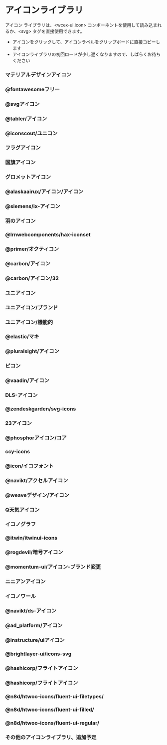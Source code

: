 <!--DESC: {icon:{name:"explore",pkg:"mdi",type:"filled"},id:1} -->

# アイコンライブラリ
アイコン ライブラリは、\<wcex-ui.icon\> コンポーネントを使用して読み込まれるか、\<svg\> タグを直接使用できます。
- アイコンをクリックして、アイコンラベルをクリップボードに直接コピーします
- アイコンライブラリの初回ロードが少し遅くなりますので、しばらくお待ちください



<div style="position: sticky;top: 0;"><wcex-doc.com-icon_search ></wcex-doc.com-icon_search></div>

### マテリアルデザインアイコン
<div><wcex-doc.com-icons pkg="@material-design-icons/svg" ></wcex-doc.com-icons></div>

### @fontawesomeフリー
<div><wcex-doc.com-icons pkg="@fortawesome/fontawesome-free/svgs" ></wcex-doc.com-icons></div>

### @svgアイコン
<div><wcex-doc.com-icons pkg="@svg-icons" npm-scope="1" ></wcex-doc.com-icons></div>

### @tabler/アイコン
<div><wcex-doc.com-icons pkg="@tabler/icons/categories" ></wcex-doc.com-icons></div>


### @iconscout/ユニコン
<div><wcex-doc.com-icons pkg="@iconscout/unicons/svg" ></wcex-doc.com-icons></div>

### フラグアイコン
<div><wcex-doc.com-icons pkg="flag-icons/flags" ></wcex-doc.com-icons></div>

### 国旗アイコン
<div><wcex-doc.com-icons pkg="country-flag-icons/flags" ></wcex-doc.com-icons></div>

### グロメットアイコン
<div><wcex-doc.com-icons pkg="grommet-icons" ></wcex-doc.com-icons></div>

### @alaskaairux/アイコン/アイコン
<div><wcex-doc.com-icons pkg="@alaskaairux/icons/dist/icons" ></wcex-doc.com-icons></div>

### @siemens/ix-アイコン
<div><wcex-doc.com-icons pkg="@siemens/ix-icons/dist" ></wcex-doc.com-icons></div>

### 羽のアイコン
<div><wcex-doc.com-icons pkg="feather-icons/dist" ></wcex-doc.com-icons></div>

### @lrnwebcomponents/hax-iconset
<div><wcex-doc.com-icons pkg="@lrnwebcomponents/hax-iconset/lib/svgs" ></wcex-doc.com-icons></div>

### @primer/オクティコン
<div><wcex-doc.com-icons pkg="@primer/octicons/build" ></wcex-doc.com-icons></div>

### @carbon/アイコン
<div><wcex-doc.com-icons pkg="@carbon/icons/svg" ></wcex-doc.com-icons></div>

### @carbon/アイコン/32
<div><wcex-doc.com-icons pkg="@carbon/icons/svg/32" ></wcex-doc.com-icons></div>

### ユニアイコン
<div><wcex-doc.com-icons pkg="unis-icons/lib" ></wcex-doc.com-icons></div>

### ユニアイコン/ブランド
<div><wcex-doc.com-icons pkg="unis-icons/lib/brands" ></wcex-doc.com-icons></div>

### ユニアイコン/機能的 
<div><wcex-doc.com-icons pkg="unis-icons/lib/functional" ></wcex-doc.com-icons></div>

### @elastic/マキ
<div><wcex-doc.com-icons pkg="@elastic/maki" ></wcex-doc.com-icons></div>

### @pluralsight/アイコン
<div><wcex-doc.com-icons pkg="@pluralsight/icons/npm/svg" ></wcex-doc.com-icons></div>

### ピコン
<div><wcex-doc.com-icons pkg="picon" ></wcex-doc.com-icons></div>

### @vaadin/アイコン
<div><wcex-doc.com-icons pkg="@vaadin/icons/assets" ></wcex-doc.com-icons></div>

### DLS-アイコン
<div><wcex-doc.com-icons pkg="dls-icons" ></wcex-doc.com-icons></div>

### @zendeskgarden/svg-icons
<div><wcex-doc.com-icons pkg="@zendeskgarden/svg-icons/src" ></wcex-doc.com-icons></div>

### 23アイコン
<div><wcex-doc.com-icons pkg="twentythree-icons" ></wcex-doc.com-icons></div>

### @phosphorアイコン/コア
<div><wcex-doc.com-icons pkg="@phosphor-icons/core/assets" ></wcex-doc.com-icons></div>

### ccy-icons
<div><wcex-doc.com-icons pkg="ccy-icons" ></wcex-doc.com-icons></div>

### @icon/イコフォント
<div><wcex-doc.com-icons pkg="@icon/icofont" ></wcex-doc.com-icons></div>

### @navikt/アクセルアイコン
<div><wcex-doc.com-icons pkg="@navikt/aksel-icons/dist" ></wcex-doc.com-icons></div>

### @weaveデザイン/アイコン
<div><wcex-doc.com-icons pkg="@weave-design/icons/build/svg" ></wcex-doc.com-icons></div>

### Q天気アイコン
<div><wcex-doc.com-icons pkg="qweather-icons" ></wcex-doc.com-icons></div>

### イコノグラフ
<div><wcex-doc.com-icons pkg="ikonograph/dist" ></wcex-doc.com-icons></div>

### @itwin/itwinui-icons
<div><wcex-doc.com-icons pkg="@itwin/itwinui-icons" ></wcex-doc.com-icons></div>

### @rogdevil/暗号アイコン
<div><wcex-doc.com-icons pkg="@rogdevil/crypto-icons/lib" ></wcex-doc.com-icons></div>

### @momentum-ui/アイコン-ブランド変更
<div><wcex-doc.com-icons pkg="@momentum-ui/icons-rebrand" ></wcex-doc.com-icons></div>

### ニニアンアイコン
<div><wcex-doc.com-icons pkg="ninian-icons/src" ></wcex-doc.com-icons></div>

### イコノワール
<div><wcex-doc.com-icons pkg="iconoir" ></wcex-doc.com-icons></div>

### @navikt/ds-アイコン
<div><wcex-doc.com-icons pkg="@navikt/ds-icons" ></wcex-doc.com-icons></div>

### @ad_platform/アイコン
<div><wcex-doc.com-icons pkg="@ad_platform/icons/dist" ></wcex-doc.com-icons></div>

### @instructure/uiアイコン
<div><wcex-doc.com-icons pkg="@instructure/ui-icons/svg" ></wcex-doc.com-icons></div>

### @brightlayer-ui/icons-svg
<div><wcex-doc.com-icons pkg="@brightlayer-ui/icons-svg/." ></wcex-doc.com-icons></div>

### @hashicorp/フライトアイコン
<div><wcex-doc.com-icons pkg="@hashicorp/flight-icons" ></wcex-doc.com-icons></div>


### @hashicorp/フライトアイコン
<div><wcex-doc.com-icons pkg="@hashicorp/flight-icons" ></wcex-doc.com-icons></div>


### @n8d/htwoo-icons/fluent-ui-filetypes/
<div><wcex-doc.com-icons pkg="@n8d/htwoo-icons/fluent-ui-filetypes" ></wcex-doc.com-icons></div>


### @n8d/htwoo-icons/fluent-ui-filled/
<div><wcex-doc.com-icons pkg="@n8d/htwoo-icons/fluent-ui-filled" ></wcex-doc.com-icons></div>


### @n8d/htwoo-icons/fluent-ui-regular/
<div><wcex-doc.com-icons pkg="@n8d/htwoo-icons/fluent-ui-regular" ></wcex-doc.com-icons></div>

### その他のアイコンライブラリ、追加予定

